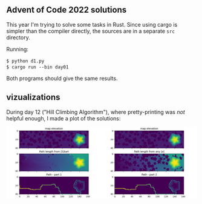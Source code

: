 ## Advent of Code 2022 solutions

This year I'm trying to solve some tasks in Rust.
Since using cargo is simpler than the compiler directly, the sources are in a separate `src` directory.

Running:

```
$ python d1.py
$ cargo run --bin day01
```

Both programs should give the same results.

## vizualizations

During day 12 ("Hill Climbing Algorithm"),
where pretty-printing was _not_ helpful enough,
I made a plot of the solutions:

![Day 12 solutions on matplotlib graphs](debug/viz-2022-12.png)
